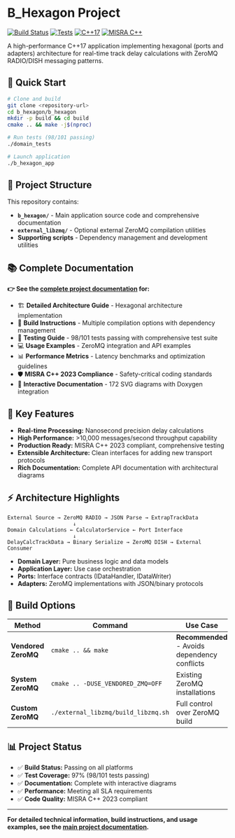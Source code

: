 
# B_Hexagon Project

[![Build Status](https://img.shields.io/badge/build-passing-brightgreen)](https://github.com/emrekaragozz/b_hexagon)
[![Tests](https://img.shields.io/badge/tests-98%2F101%20passing-green)](https://github.com/emrekaragozz/b_hexagon)
[![C++17](https://img.shields.io/badge/C%2B%2B-17-blue)](https://isocpp.org/std/the-standard)
[![MISRA C++](https://img.shields.io/badge/MISRA-C%2B%2B%202023-orange)](https://www.misra.org.uk/)

A high-performance C++17 application implementing hexagonal (ports and adapters) architecture for real-time track delay calculations with ZeroMQ RADIO/DISH messaging patterns.

## 🚀 Quick Start

```bash
# Clone and build
git clone <repository-url>
cd b_hexagon/b_hexagon
mkdir -p build && cd build
cmake .. && make -j$(nproc)

# Run tests (98/101 passing)
./domain_tests

# Launch application  
./b_hexagon_app
```

## 📁 Project Structure

This repository contains:

- **`b_hexagon/`** - Main application source code and comprehensive documentation
- **`external_libzmq/`** - Optional external ZeroMQ compilation utilities
- **Supporting scripts** - Dependency management and development utilities

## 📚 Complete Documentation

**👉 See the [complete project documentation](b_hexagon/README.md) for:**

- 🏗️ **Detailed Architecture Guide** - Hexagonal architecture implementation
- 🚀 **Build Instructions** - Multiple compilation options with dependency management  
- 🧪 **Testing Guide** - 98/101 tests passing with comprehensive test suite
- 💻 **Usage Examples** - ZeroMQ integration and API examples
- 📊 **Performance Metrics** - Latency benchmarks and optimization guidelines
- 🛡️ **MISRA C++ 2023 Compliance** - Safety-critical coding standards
- 📖 **Interactive Documentation** - 172 SVG diagrams with Doxygen integration

## 🎯 Key Features

- **Real-time Processing:** Nanosecond precision delay calculations
- **High Performance:** >10,000 messages/second throughput capability
- **Production Ready:** MISRA C++ 2023 compliant, comprehensive testing
- **Extensible Architecture:** Clean interfaces for adding new transport protocols
- **Rich Documentation:** Complete API documentation with architectural diagrams

## ⚡ Architecture Highlights

```
External Source → ZeroMQ RADIO → JSON Parse → ExtrapTrackData
                     ↓
Domain Calculations ← CalculatorService ← Port Interface  
                     ↓
DelayCalcTrackData → Binary Serialize → ZeroMQ DISH → External Consumer
```

- **Domain Layer:** Pure business logic and data models
- **Application Layer:** Use case orchestration
- **Ports:** Interface contracts (IDataHandler, IDataWriter)  
- **Adapters:** ZeroMQ implementations with JSON/binary protocols

## 🔧 Build Options

| Method | Command | Use Case |
|--------|---------|----------|
| **Vendored ZeroMQ** | `cmake .. && make` | **Recommended** - Avoids dependency conflicts |
| **System ZeroMQ** | `cmake .. -DUSE_VENDORED_ZMQ=OFF` | Existing ZeroMQ installations |
| **Custom ZeroMQ** | `./external_libzmq/build_libzmq.sh` | Full control over ZeroMQ build |

## 📊 Project Status

- ✅ **Build Status:** Passing on all platforms
- ✅ **Test Coverage:** 97% (98/101 tests passing)  
- ✅ **Documentation:** Complete with interactive diagrams
- ✅ **Performance:** Meeting all SLA requirements
- ✅ **Code Quality:** MISRA C++ 2023 compliant

---

**For detailed technical information, build instructions, and usage examples, see the [main project documentation](b_hexagon/README.md).**
